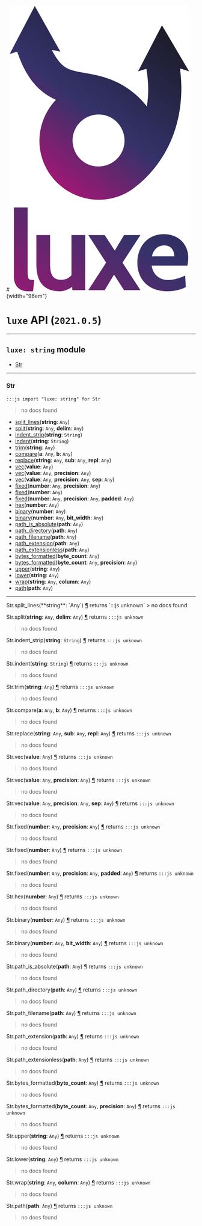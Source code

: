 #![](../images/luxe-dark.svg){width="96em"}

# `luxe` API (`2021.0.5`)  


---

## `luxe: string` module

- [Str](#str)   

---

### Str
`:::js import "luxe: string" for Str`
> no docs found

- [split_lines](#Str.split_lines)(**string**: `Any`)
- [split](#Str.split+2)(**string**: `Any`, **delim**: `Any`)
- [indent_strip](#Str.indent_strip)(**string**: `String`)
- [indent](#Str.indent)(**string**: `String`)
- [trim](#Str.trim)(**string**: `Any`)
- [compare](#Str.compare+2)(**a**: `Any`, **b**: `Any`)
- [replace](#Str.replace+3)(**string**: `Any`, **sub**: `Any`, **repl**: `Any`)
- [vec](#Str.vec)(**value**: `Any`)
- [vec](#Str.vec+2)(**value**: `Any`, **precision**: `Any`)
- [vec](#Str.vec+3)(**value**: `Any`, **precision**: `Any`, **sep**: `Any`)
- [fixed](#Str.fixed+2)(**number**: `Any`, **precision**: `Any`)
- [fixed](#Str.fixed)(**number**: `Any`)
- [fixed](#Str.fixed+3)(**number**: `Any`, **precision**: `Any`, **padded**: `Any`)
- [hex](#Str.hex)(**number**: `Any`)
- [binary](#Str.binary)(**number**: `Any`)
- [binary](#Str.binary+2)(**number**: `Any`, **bit_width**: `Any`)
- [path_is_absolute](#Str.path_is_absolute)(**path**: `Any`)
- [path_directory](#Str.path_directory)(**path**: `Any`)
- [path_filename](#Str.path_filename)(**path**: `Any`)
- [path_extension](#Str.path_extension)(**path**: `Any`)
- [path_extensionless](#Str.path_extensionless)(**path**: `Any`)
- [bytes_formatted](#Str.bytes_formatted)(**byte_count**: `Any`)
- [bytes_formatted](#Str.bytes_formatted+2)(**byte_count**: `Any`, **precision**: `Any`)
- [upper](#Str.upper)(**string**: `Any`)
- [lower](#Str.lower)(**string**: `Any`)
- [wrap](#Str.wrap+2)(**string**: `Any`, **column**: `Any`)
- [path](#Str.path)(**path**: `Any`)

<hr/>
<endpoint module="luxe: string" class="Str" signature="split_lines(string : Any)"></endpoint>
<signature id="Str.split_lines">Str.split_lines(**string**: `Any`)
<a class="headerlink" href="#Str.split_lines" title="Permanent link">¶</a></signature>
<span class='api_ret'>returns</span> `:::js unknown`
> no docs found   

<endpoint module="luxe: string" class="Str" signature="split(string : Any, delim : Any)"></endpoint>
<signature id="Str.split+2">Str.split(**string**: `Any`, **delim**: `Any`)
<a class="headerlink" href="#Str.split+2" title="Permanent link">¶</a></signature>
<span class='api_ret'>returns</span> `:::js unknown`
> no docs found   

<endpoint module="luxe: string" class="Str" signature="indent_strip(string : String)"></endpoint>
<signature id="Str.indent_strip">Str.indent_strip(**string**: `String`)
<a class="headerlink" href="#Str.indent_strip" title="Permanent link">¶</a></signature>
<span class='api_ret'>returns</span> `:::js unknown`
> no docs found   

<endpoint module="luxe: string" class="Str" signature="indent(string : String)"></endpoint>
<signature id="Str.indent">Str.indent(**string**: `String`)
<a class="headerlink" href="#Str.indent" title="Permanent link">¶</a></signature>
<span class='api_ret'>returns</span> `:::js unknown`
> no docs found   

<endpoint module="luxe: string" class="Str" signature="trim(string : Any)"></endpoint>
<signature id="Str.trim">Str.trim(**string**: `Any`)
<a class="headerlink" href="#Str.trim" title="Permanent link">¶</a></signature>
<span class='api_ret'>returns</span> `:::js unknown`
> no docs found   

<endpoint module="luxe: string" class="Str" signature="compare(a : Any, b : Any)"></endpoint>
<signature id="Str.compare+2">Str.compare(**a**: `Any`, **b**: `Any`)
<a class="headerlink" href="#Str.compare+2" title="Permanent link">¶</a></signature>
<span class='api_ret'>returns</span> `:::js unknown`
> no docs found   

<endpoint module="luxe: string" class="Str" signature="replace(string : Any, sub : Any, repl : Any)"></endpoint>
<signature id="Str.replace+3">Str.replace(**string**: `Any`, **sub**: `Any`, **repl**: `Any`)
<a class="headerlink" href="#Str.replace+3" title="Permanent link">¶</a></signature>
<span class='api_ret'>returns</span> `:::js unknown`
> no docs found   

<endpoint module="luxe: string" class="Str" signature="vec(value : Any)"></endpoint>
<signature id="Str.vec">Str.vec(**value**: `Any`)
<a class="headerlink" href="#Str.vec" title="Permanent link">¶</a></signature>
<span class='api_ret'>returns</span> `:::js unknown`
> no docs found   

<endpoint module="luxe: string" class="Str" signature="vec(value : Any, precision : Any)"></endpoint>
<signature id="Str.vec+2">Str.vec(**value**: `Any`, **precision**: `Any`)
<a class="headerlink" href="#Str.vec+2" title="Permanent link">¶</a></signature>
<span class='api_ret'>returns</span> `:::js unknown`
> no docs found   

<endpoint module="luxe: string" class="Str" signature="vec(value : Any, precision : Any, sep : Any)"></endpoint>
<signature id="Str.vec+3">Str.vec(**value**: `Any`, **precision**: `Any`, **sep**: `Any`)
<a class="headerlink" href="#Str.vec+3" title="Permanent link">¶</a></signature>
<span class='api_ret'>returns</span> `:::js unknown`
> no docs found   

<endpoint module="luxe: string" class="Str" signature="fixed(number : Any, precision : Any)"></endpoint>
<signature id="Str.fixed+2">Str.fixed(**number**: `Any`, **precision**: `Any`)
<a class="headerlink" href="#Str.fixed+2" title="Permanent link">¶</a></signature>
<span class='api_ret'>returns</span> `:::js unknown`
> no docs found   

<endpoint module="luxe: string" class="Str" signature="fixed(number : Any)"></endpoint>
<signature id="Str.fixed">Str.fixed(**number**: `Any`)
<a class="headerlink" href="#Str.fixed" title="Permanent link">¶</a></signature>
<span class='api_ret'>returns</span> `:::js unknown`
> no docs found   

<endpoint module="luxe: string" class="Str" signature="fixed(number : Any, precision : Any, padded : Any)"></endpoint>
<signature id="Str.fixed+3">Str.fixed(**number**: `Any`, **precision**: `Any`, **padded**: `Any`)
<a class="headerlink" href="#Str.fixed+3" title="Permanent link">¶</a></signature>
<span class='api_ret'>returns</span> `:::js unknown`
> no docs found   

<endpoint module="luxe: string" class="Str" signature="hex(number : Any)"></endpoint>
<signature id="Str.hex">Str.hex(**number**: `Any`)
<a class="headerlink" href="#Str.hex" title="Permanent link">¶</a></signature>
<span class='api_ret'>returns</span> `:::js unknown`
> no docs found   

<endpoint module="luxe: string" class="Str" signature="binary(number : Any)"></endpoint>
<signature id="Str.binary">Str.binary(**number**: `Any`)
<a class="headerlink" href="#Str.binary" title="Permanent link">¶</a></signature>
<span class='api_ret'>returns</span> `:::js unknown`
> no docs found   

<endpoint module="luxe: string" class="Str" signature="binary(number : Any, bit_width : Any)"></endpoint>
<signature id="Str.binary+2">Str.binary(**number**: `Any`, **bit_width**: `Any`)
<a class="headerlink" href="#Str.binary+2" title="Permanent link">¶</a></signature>
<span class='api_ret'>returns</span> `:::js unknown`
> no docs found   

<endpoint module="luxe: string" class="Str" signature="path_is_absolute(path : Any)"></endpoint>
<signature id="Str.path_is_absolute">Str.path_is_absolute(**path**: `Any`)
<a class="headerlink" href="#Str.path_is_absolute" title="Permanent link">¶</a></signature>
<span class='api_ret'>returns</span> `:::js unknown`
> no docs found   

<endpoint module="luxe: string" class="Str" signature="path_directory(path : Any)"></endpoint>
<signature id="Str.path_directory">Str.path_directory(**path**: `Any`)
<a class="headerlink" href="#Str.path_directory" title="Permanent link">¶</a></signature>
<span class='api_ret'>returns</span> `:::js unknown`
> no docs found   

<endpoint module="luxe: string" class="Str" signature="path_filename(path : Any)"></endpoint>
<signature id="Str.path_filename">Str.path_filename(**path**: `Any`)
<a class="headerlink" href="#Str.path_filename" title="Permanent link">¶</a></signature>
<span class='api_ret'>returns</span> `:::js unknown`
> no docs found   

<endpoint module="luxe: string" class="Str" signature="path_extension(path : Any)"></endpoint>
<signature id="Str.path_extension">Str.path_extension(**path**: `Any`)
<a class="headerlink" href="#Str.path_extension" title="Permanent link">¶</a></signature>
<span class='api_ret'>returns</span> `:::js unknown`
> no docs found   

<endpoint module="luxe: string" class="Str" signature="path_extensionless(path : Any)"></endpoint>
<signature id="Str.path_extensionless">Str.path_extensionless(**path**: `Any`)
<a class="headerlink" href="#Str.path_extensionless" title="Permanent link">¶</a></signature>
<span class='api_ret'>returns</span> `:::js unknown`
> no docs found   

<endpoint module="luxe: string" class="Str" signature="bytes_formatted(byte_count : Any)"></endpoint>
<signature id="Str.bytes_formatted">Str.bytes_formatted(**byte_count**: `Any`)
<a class="headerlink" href="#Str.bytes_formatted" title="Permanent link">¶</a></signature>
<span class='api_ret'>returns</span> `:::js unknown`
> no docs found   

<endpoint module="luxe: string" class="Str" signature="bytes_formatted(byte_count : Any, precision : Any)"></endpoint>
<signature id="Str.bytes_formatted+2">Str.bytes_formatted(**byte_count**: `Any`, **precision**: `Any`)
<a class="headerlink" href="#Str.bytes_formatted+2" title="Permanent link">¶</a></signature>
<span class='api_ret'>returns</span> `:::js unknown`
> no docs found   

<endpoint module="luxe: string" class="Str" signature="upper(string : Any)"></endpoint>
<signature id="Str.upper">Str.upper(**string**: `Any`)
<a class="headerlink" href="#Str.upper" title="Permanent link">¶</a></signature>
<span class='api_ret'>returns</span> `:::js unknown`
> no docs found   

<endpoint module="luxe: string" class="Str" signature="lower(string : Any)"></endpoint>
<signature id="Str.lower">Str.lower(**string**: `Any`)
<a class="headerlink" href="#Str.lower" title="Permanent link">¶</a></signature>
<span class='api_ret'>returns</span> `:::js unknown`
> no docs found   

<endpoint module="luxe: string" class="Str" signature="wrap(string : Any, column : Any)"></endpoint>
<signature id="Str.wrap+2">Str.wrap(**string**: `Any`, **column**: `Any`)
<a class="headerlink" href="#Str.wrap+2" title="Permanent link">¶</a></signature>
<span class='api_ret'>returns</span> `:::js unknown`
> no docs found   

<endpoint module="luxe: string" class="Str" signature="path(path : Any)"></endpoint>
<signature id="Str.path">Str.path(**path**: `Any`)
<a class="headerlink" href="#Str.path" title="Permanent link">¶</a></signature>
<span class='api_ret'>returns</span> `:::js unknown`
> no docs found   

